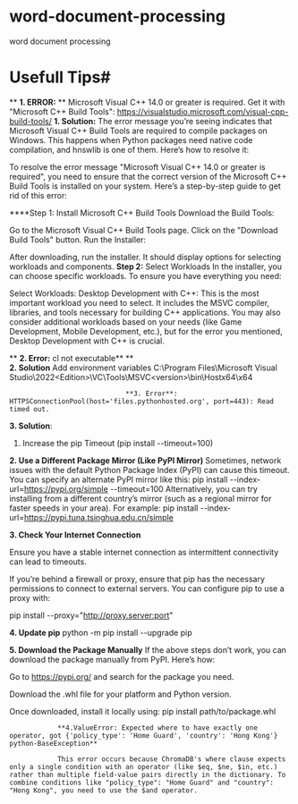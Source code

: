 # word-document-processing
word document processing

# Usefull Tips#
**                                                                    **1. ERROR:**
**
Microsoft Visual C++ 14.0 or greater is required. Get it with "Microsoft C++ Build Tools": https://visualstudio.microsoft.com/visual-cpp-build-tools/
**1. Solution:** The error message you’re seeing indicates that Microsoft Visual C++ Build Tools are required to compile packages on Windows. This happens when Python packages need native code compilation, and hnswlib is one of them.
Here’s how to resolve it:

To resolve the error message "Microsoft Visual C++ 14.0 or greater is required", you need to ensure that the correct version of the Microsoft C++ Build Tools is installed on your system. Here’s a step-by-step guide to get rid of this error:

****Step 1: Install Microsoft C++ Build Tools
Download the Build Tools:

Go to the Microsoft Visual C++ Build Tools page.
Click on the "Download Build Tools" button.
Run the Installer:

After downloading, run the installer. It should display options for selecting workloads and components.
**Step 2:** Select Workloads
In the installer, you can choose specific workloads. To ensure you have everything you need:

Select Workloads:
Desktop Development with C++: This is the most important workload you need to select. It includes the MSVC compiler, libraries, and tools necessary for building C++ applications.
You may also consider additional workloads based on your needs (like Game Development, Mobile Development, etc.), but for the error you mentioned, Desktop Development with C++ is crucial.


**                                          **2. Error:** cl not executable**
**                                          
**2. Solution** Add environment variables C:\Program Files\Microsoft Visual Studio\2022\<Edition>\VC\Tools\MSVC\<version>\bin\Hostx64\x64

                            
                                 **3. Error**: HTTPSConnectionPool(host='files.pythonhosted.org', port=443): Read timed out.
**3. Solution**: 
1. Increase the pip Timeout (pip install <package-name> --timeout=100)

**2. Use a Different Package Mirror (Like PyPI Mirror)**
Sometimes, network issues with the default Python Package Index (PyPI) can cause this timeout. You can specify an alternate PyPI mirror like this:
pip install <package-name> --index-url=https://pypi.org/simple --timeout=100
Alternatively, you can try installing from a different country’s mirror (such as a regional mirror for faster speeds in your area). For example:
pip install <package-name> --index-url=https://pypi.tuna.tsinghua.edu.cn/simple

**3. Check Your Internet Connection**

Ensure you have a stable internet connection as intermittent connectivity can lead to timeouts.

If you’re behind a firewall or proxy, ensure that pip has the necessary permissions to connect to external servers. You can configure pip to use a proxy with:

pip install <package-name> --proxy="http://proxy.server:port"

**4. Update pip**
python -m pip install --upgrade pip

**5. Download the Package Manually**
If the above steps don’t work, you can download the package manually from PyPI. Here’s how:

Go to https://pypi.org/ and search for the package you need.

Download the .whl file for your platform and Python version.

Once downloaded, install it locally using:
pip install path/to/package.whl

                **4.ValueError: Expected where to have exactly one operator, got {'policy_type': 'Home Guard', 'country': 'Hong Kong'} python-BaseException**

                This error occurs because ChromaDB's where clause expects only a single condition with an operator (like $eq, $ne, $in, etc.) rather than multiple field-value pairs directly in the dictionary. To combine conditions like "policy_type": "Home Guard" and "country": "Hong Kong", you need to use the $and operator.




